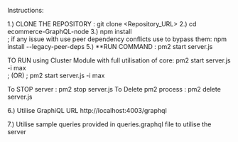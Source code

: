 


Instructions:

1.) CLONE THE REPOSITORY : git clone <Repository_URL>
2.) cd ecommerce-GraphQL-node
3.) npm install      
      ;  if any issue with use peer dependency conflicts use to bypass them: npm install --legacy-peer-deps
5.) **RUN COMMAND : pm2 start server.js  

TO RUN using Cluster Module with full utilisation of core:  pm2 start server.js -i max   
; (OR) ; pm2 start server.js -i max

To STOP server : pm2 stop server.js
To Delete pm2 process : pm2 delete server.js

6.) Utilise GraphiQL URL http://localhost:4003/graphql

7.) Utilise sample queries provided in queries.graphql file to utilise the server


